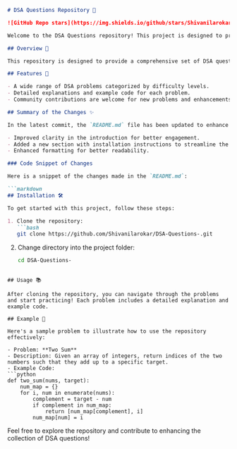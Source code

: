 ```markdown
# DSA Questions Repository 🚀

![GitHub Repo stars](https://img.shields.io/github/stars/Shivanilarokar/DSA-Questions-) ![GitHub forks](https://img.shields.io/github/forks/Shivanilarokar/DSA-Questions-) ![GitHub issues](https://img.shields.io/github/issues/Shivanilarokar/DSA-Questions-)

Welcome to the DSA Questions repository! This project is designed to provide a comprehensive set of Data Structures and Algorithms (DSA) problems that can help developers of all skill levels enhance their problem-solving capabilities. Each problem is carefully curated to cover various data structures and algorithms.

## Overview 🌟

This repository is designed to provide a comprehensive set of DSA questions that can help developers of all skill levels enhance their problem-solving capabilities. Each problem is carefully curated to cover various data structures and algorithms.

## Features 🎈

- A wide range of DSA problems categorized by difficulty levels.
- Detailed explanations and example code for each problem.
- Community contributions are welcome for new problems and enhancements.

## Summary of the Changes ✨

In the latest commit, the `README.md` file has been updated to enhance its presentation and provide clearer instructions. Below are the key changes made:

- Improved clarity in the introduction for better engagement.
- Added a new section with installation instructions to streamline the setup process.
- Enhanced formatting for better readability.

### Code Snippet of Changes

Here is a snippet of the changes made in the `README.md`:

```markdown
## Installation 🛠️

To get started with this project, follow these steps:

1. Clone the repository:
   ```bash
   git clone https://github.com/Shivanilarokar/DSA-Questions-.git
   ```
2. Change directory into the project folder:
   ```bash
   cd DSA-Questions-
   ```
```

## Usage 📚

After cloning the repository, you can navigate through the problems and start practicing! Each problem includes a detailed explanation and example code.

## Example 📝

Here's a sample problem to illustrate how to use the repository effectively:

- Problem: **Two Sum**
- Description: Given an array of integers, return indices of the two numbers such that they add up to a specific target.
- Example Code:
```python
def two_sum(nums, target):
    num_map = {}
    for i, num in enumerate(nums):
        complement = target - num
        if complement in num_map:
            return [num_map[complement], i]
        num_map[num] = i
```

Feel free to explore the repository and contribute to enhancing the collection of DSA questions!
```